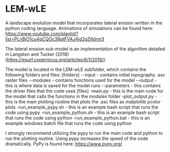 # LEM-wLE
A landscape evolution model that incorporates lateral erosion written in the python coding language. Animations of simulations can be found here: https://www.youtube.com/playlist?list=PLnBjO1cu4qCQOc38ptFVAJ4id2gZ6drm3

The lateral erosion sub-model is an implementation of the algorithm detailed in Langston and Tucker (2018) (https://esurf.copernicus.org/articles/6/1/2018/). 

The model is located in the LEM-wLE subfolder, which contains the following folders and files:
[folders]
--input - contains initial topography .asc raster files 
--modules - contains functions used for the model
--output - this is where data is saved for the model runs
--parameters - this contains the driver files that the code uses
[files]
-main.py - this is the main code for the model that calls the functions in the modules folder
-plot_output.py - this is the main plotting routine that plots the .asc files as matplotlib pcolor plots
-run_example_pypy.sh - this is an example bash script that runs the code using pypy
-run_example_python.sh - this is an example bash script that runs the code using python
-run_example_python.bat - this is an example windows batch file that runs the code using python

I strongly recommend utilizing the pypy to run the main code and python to run the plotting routine. Using pypy increases the speed of the code dramatically. PyPy is found here: https://www.pypy.org/
